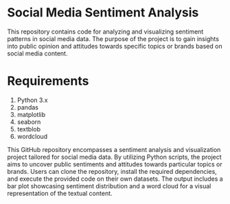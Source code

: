 # Social Media Sentiment Analysis
This repository contains code for analyzing and visualizing sentiment patterns in social media data. The purpose of the project is to gain insights into public opinion and attitudes towards specific topics or brands based on social media content.

# Requirements
1. Python 3.x
2. pandas
3. matplotlib
4. seaborn
5. textblob
6. wordcloud

This GitHub repository encompasses a sentiment analysis and visualization project tailored for social media data. By utilizing Python scripts, the project aims to uncover public sentiments and attitudes towards particular topics or brands. Users can clone the repository, install the required dependencies, and execute the provided code on their own datasets. The output includes a bar plot showcasing sentiment distribution and a word cloud for a visual representation of the textual content. 
